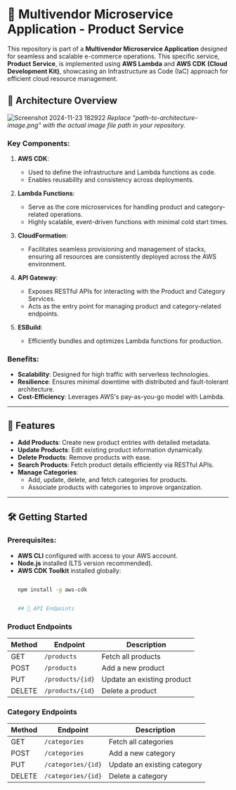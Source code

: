 # 🛒 Multivendor Microservice Application - Product Service

This repository is part of a **Multivendor Microservice Application** designed for seamless and scalable e-commerce operations. This specific service, **Product Service**, is implemented using **AWS Lambda** and **AWS CDK (Cloud Development Kit)**, showcasing an Infrastructure as Code (IaC) approach for efficient cloud resource management.

## 🚀 Architecture Overview

![Screenshot 2024-11-23 182922](https://github.com/user-attachments/assets/65965cf1-601a-4ceb-961b-8f6d14617d91)
*Replace "path-to-architecture-image.png" with the actual image file path in your repository.*

### Key Components:
1. **AWS CDK**: 
   - Used to define the infrastructure and Lambda functions as code.
   - Enables reusability and consistency across deployments.

2. **Lambda Functions**:
   - Serve as the core microservices for handling product and category-related operations.
   - Highly scalable, event-driven functions with minimal cold start times.

3. **CloudFormation**:
   - Facilitates seamless provisioning and management of stacks, ensuring all resources are consistently deployed across the AWS environment.

4. **API Gateway**:
   - Exposes RESTful APIs for interacting with the Product and Category Services.
   - Acts as the entry point for managing product and category-related endpoints.

5. **ESBuild**:
   - Efficiently bundles and optimizes Lambda functions for production.

### Benefits:
- **Scalability**: Designed for high traffic with serverless technologies.
- **Resilience**: Ensures minimal downtime with distributed and fault-tolerant architecture.
- **Cost-Efficiency**: Leverages AWS's pay-as-you-go model with Lambda.

---

## 🌟 Features

- **Add Products**: Create new product entries with detailed metadata.
- **Update Products**: Edit existing product information dynamically.
- **Delete Products**: Remove products with ease.
- **Search Products**: Fetch product details efficiently via RESTful APIs.
- **Manage Categories**: 
  - Add, update, delete, and fetch categories for products.
  - Associate products with categories to improve organization.

---


## 🛠️ Getting Started

### Prerequisites:
- **AWS CLI** configured with access to your AWS account.
- **Node.js** installed (LTS version recommended).
- **AWS CDK Toolkit** installed globally:
  ```bash
  
  npm install -g aws-cdk


  ## 📡 API Endpoints

### Product Endpoints
| Method | Endpoint                  | Description                 |
|--------|---------------------------|-----------------------------|
| GET    | `/products`               | Fetch all products          |
| POST   | `/products`               | Add a new product           |
| PUT    | `/products/{id}`          | Update an existing product  |
| DELETE | `/products/{id}`          | Delete a product            |

### Category Endpoints
| Method | Endpoint                  | Description                 |
|--------|---------------------------|-----------------------------|
| GET    | `/categories`             | Fetch all categories        |
| POST   | `/categories`             | Add a new category          |
| PUT    | `/categories/{id}`        | Update an existing category |
| DELETE | `/categories/{id}`        | Delete a category           |

